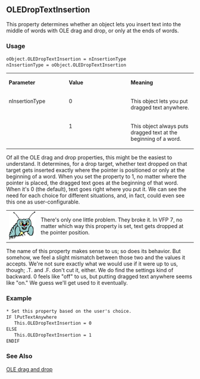 ## OLEDropTextInsertion

This property determines whether an object lets you insert text into the middle of words with OLE drag and drop, or only at the ends of words. 

### Usage

```foxpro
oObject.OLEDropTextInsertion = nInsertionType
nInsertionType = oObject.OLEDropTextInsertion
```
<table>
<tr>
  <td width="32%" valign="top">
  <p><b>Parameter</b></p>
  </td>
  <td width="23%" valign="top">
  <p><b>Value</b></p>
  </td>
  <td width="45%" valign="top">
  <p><b>Meaning</b></p>
  </td>
 </tr>
<tr>
  <td width="32%" rowspan="2" valign="top">
  <p>nInsertionType</p>
  &nbsp;</td>
  <td width="23%" valign="top">
  <p>0</p>
  </td>
  <td width="45%" valign="top">
  <p>This object lets you put dragged text anywhere.</p>
  </td>
 </tr>
<tr>
  <td width="33%" valign="top">
  <p>1</p>
  </td>
  <td width="67%" valign="top">
  <p>This object always puts dragged text at the beginning of a word. </p>
  </td>
 </tr>
</table>

Of all the OLE drag and drop properties, this might be the easiest to understand. It determines, for a drop target, whether text dropped on that target gets inserted exactly where the pointer is positioned or only at the beginning of a word. When you set the property to 1, no matter where the pointer is placed, the dragged text goes at the beginning of that word. When it's 0 (the default), text goes right where you put it. We can see the need for each choice for different situations, and, in fact, could even see this one as user-configurable.

<table>
<tr>
  <td width="17%" valign="top">
<img width="95" height="77" src="bug.gif">
  </td>
  <td width="83%">
  <p>There's only one little problem. They broke it. In VFP 7, no matter which way this property is set, text gets dropped at the pointer position.</p>
  </td>
 </tr>
</table>

The name of this property makes sense to us; so does its behavior. But somehow, we feel a slight mismatch between those two and the values it accepts. We're not sure exactly what we would use if it were up to us, though; .T. and .F. don't cut it, either. We do find the settings kind of backward. 0 feels like "off" to us, but putting dragged text anywhere seems like "on." We guess we'll get used to it eventually.

### Example

```foxpro
* Set this property based on the user's choice.
IF lPutTextAnywhere
   This.OLEDropTextInsertion = 0
ELSE
   This.OLEDropTextInsertion = 1
ENDIF
```
### See Also

[OLE drag and drop](s4g830.md)